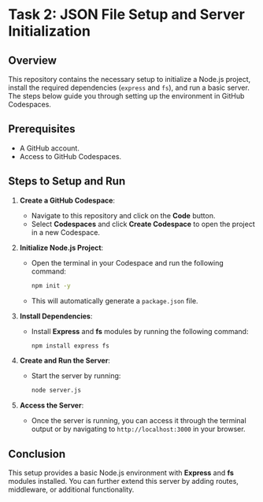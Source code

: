 # Task 2: JSON File Setup and Server Initialization

## Overview

This repository contains the necessary setup to initialize a Node.js project, install the required dependencies (`express` and `fs`), and run a basic server. The steps below guide you through setting up the environment in GitHub Codespaces.

## Prerequisites

- A GitHub account.
- Access to GitHub Codespaces.

## Steps to Setup and Run

1. **Create a GitHub Codespace**:
   - Navigate to this repository and click on the **Code** button.
   - Select **Codespaces** and click **Create Codespace** to open the project in a new Codespace.

2. **Initialize Node.js Project**:
   - Open the terminal in your Codespace and run the following command:
     ```bash
     npm init -y
     ```
   - This will automatically generate a `package.json` file.

3. **Install Dependencies**:
   - Install **Express** and **fs** modules by running the following command:
     ```bash
     npm install express fs
     ```

4. **Create and Run the Server**:
   - Start the server by running:
     ```bash
     node server.js
     ```

5. **Access the Server**:
   - Once the server is running, you can access it through the terminal output or by navigating to `http://localhost:3000` in your browser.

## Conclusion

This setup provides a basic Node.js environment with **Express** and **fs** modules installed. You can further extend this server by adding routes, middleware, or additional functionality.
